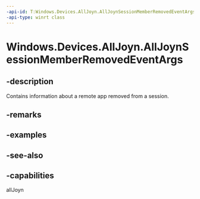 ```yaml
---
-api-id: T:Windows.Devices.AllJoyn.AllJoynSessionMemberRemovedEventArgs
-api-type: winrt class
---
```


<!-- Class syntax.
public class AllJoynSessionMemberRemovedEventArgs : Windows.Devices.AllJoyn.IAllJoynSessionMemberRemovedEventArgs
-->

# Windows.Devices.AllJoyn.AllJoynSessionMemberRemovedEventArgs

## -description
Contains information about a remote app removed from a session.

## -remarks

## -examples

## -see-also


## -capabilities
allJoyn